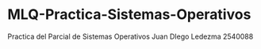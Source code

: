 # MLQ-Practica-Sistemas-Operativos
Practica del Parcial de Sistemas Operativos
Juan DIego Ledezma 2540088
